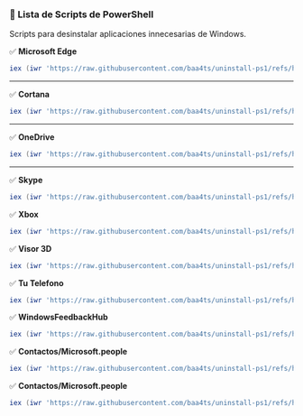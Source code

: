 ### **📜 Lista de Scripts de PowerShell**  
Scripts para desinstalar aplicaciones innecesarias de Windows.  

✅ **Microsoft Edge**  
```powershell
iex (iwr 'https://raw.githubusercontent.com/baa4ts/uninstall-ps1/refs/heads/main/scripts/edge.ps1' -UseBasicParsing).Content
```
---  
✅ **Cortana**  
```powershell
iex (iwr 'https://raw.githubusercontent.com/baa4ts/uninstall-ps1/refs/heads/main/scripts/cortana.ps1' -UseBasicParsing).Content
```
---  
✅ **OneDrive**  
```powershell
iex (iwr 'https://raw.githubusercontent.com/baa4ts/uninstall-ps1/refs/heads/main/scripts/onedrive.ps1' -UseBasicParsing).Content
```
---  
✅ **Skype**  
```powershell
iex (iwr 'https://raw.githubusercontent.com/baa4ts/uninstall-ps1/refs/heads/main/scripts/skype.ps1' -UseBasicParsing).Content
```
✅ **Xbox**  
```powershell
iex (iwr 'https://raw.githubusercontent.com/baa4ts/uninstall-ps1/refs/heads/main/scripts/xbox.ps1' -UseBasicParsing).Content
```
✅ **Visor 3D**  
```powershell
iex (iwr 'https://raw.githubusercontent.com/baa4ts/uninstall-ps1/refs/heads/main/scripts/visor3d.ps1' -UseBasicParsing).Content
```
✅ **Tu Telefono**  
```powershell
iex (iwr 'https://raw.githubusercontent.com/baa4ts/uninstall-ps1/refs/heads/main/scripts/tu_telefono.ps1' -UseBasicParsing).Content
```
✅ **WindowsFeedbackHub**  
```powershell
iex (iwr 'https://raw.githubusercontent.com/baa4ts/uninstall-ps1/refs/heads/main/scripts/sugerencias.ps1' -UseBasicParsing).Content
```
✅ **Contactos/Microsoft.people**  
```powershell
iex (iwr 'https://raw.githubusercontent.com/baa4ts/uninstall-ps1/refs/heads/main/scripts/people.ps1' -UseBasicParsing).Content
```
✅ **Contactos/Microsoft.people**  
```powershell
iex (iwr 'https://raw.githubusercontent.com/baa4ts/uninstall-ps1/refs/heads/main/scripts/correo.ps1' -UseBasicParsing).Content
```
